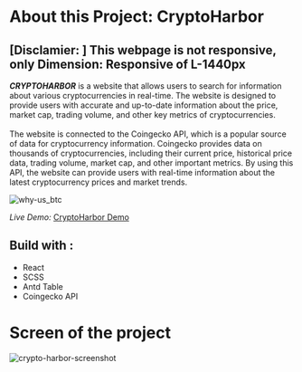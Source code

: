 # About this Project: CryptoHarbor

## [Disclamier: ] This webpage is not responsive, only Dimension: Responsive of L-1440px 
_**CRYPTOHARBOR**_ is a website that allows users to search for information about various cryptocurrencies in real-time. The website is designed to provide users with accurate and up-to-date information about the price, market cap, trading volume, and other key metrics of cryptocurrencies. <br></br>
The website is connected to the Coingecko API, which is a popular source of data for cryptocurrency information. Coingecko provides data on thousands of cryptocurrencies, including their current price, historical price data, trading volume, market cap, and other important metrics. By using this API, the website can provide users with real-time information about the latest cryptocurrency prices and market trends.

![why-us_btc](https://github.com/manotendulkar/crypto-harbor/assets/99658669/413edfef-3405-4a14-a0bd-89e961d31685)

_Live Demo:_ [CryptoHarbor Demo](https://crypto-harbor-tau.vercel.app/)

## Build with :
* React
* SCSS
* Antd Table
* Coingecko API


# Screen of the project
![crypto-harbor-screenshot](https://github.com/manotendulkar/crypto-harbor/assets/99658669/62ce1b6f-a913-4a10-9585-bb9cde0b6712)


